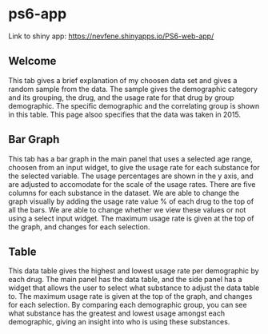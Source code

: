 # ps6-app

Link to shiny app: https://nevfene.shinyapps.io/PS6-web-app/

## Welcome
This tab gives a brief explanation of my choosen data set and gives a random sample from the data. The sample gives the demographic category and its grouping, the drug, and the usage rate for that drug by group demographic. The specific demographic and the correlating group is shown in this table. This page alsoo specifies that the data was taken in 2015.
## Bar Graph 
This tab has a bar graph in the main panel that uses a selected age range, choosen from an input widget, to give the usage rate for each substance for the selected variable. The usage percentages are shown in the y axis, and are adjusted to accomodate for the scale of the usage rates. There are five columns for each substance in the dataset. We are able to change the graph visually by adding the usage rate value % of each drug to the top of all the bars. We are able to change whether we view these values or not using a select input widget. The maximum usage rate is given at the top of the graph, and changes for each selection.
## Table
This data table gives the highest and lowest usage rate per demographic by each drug. The main panel has the data table, and the side panel has a widget that allows the user to select what substance to adjust the data table to. The maximum usage rate is given at the top of the graph, and changes for each selection. By comparing each demographic group, you can see what substance has the greatest and lowest usage amongst each demographic, giving an insight into who is using these substances.
